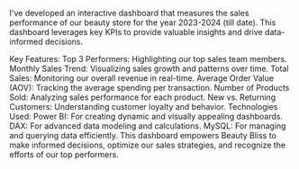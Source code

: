 I've developed an interactive dashboard that measures the sales performance of our beauty store for the year 2023-2024 (till date). This dashboard leverages key KPIs to provide valuable insights and drive data-informed decisions.

Key Features:
Top 3 Performers: Highlighting our top sales team members.
Monthly Sales Trend: Visualizing sales growth and patterns over time.
Total Sales: Monitoring our overall revenue in real-time.
Average Order Value (AOV): Tracking the average spending per transaction.
Number of Products Sold: Analyzing sales performance for each product.
New vs. Returning Customers: Understanding customer loyalty and behavior.
Technologies Used:
Power BI: For creating dynamic and visually appealing dashboards.
DAX: For advanced data modeling and calculations.
MySQL: For managing and querying data efficiently.
This dashboard empowers Beauty Bliss to make informed decisions, optimize our sales strategies,
and recognize the efforts of our top performers.
